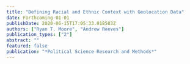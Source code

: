 ```yaml
---
title: "Defining Racial and Ethnic Context with Geolocation Data"
date: Forthcoming-01-01
publishDate: 2020-06-15T17:05:33.018583Z
authors: ["Ryan T. Moore", "Andrew Reeves"]
publication_types: ["2"]
abstract: ""
featured: false
publication: "*Political Science Research and Methods*"
---
```


